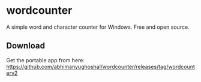 # wordcounter
A simple word and character counter for Windows. Free and open source.

## Download
Get the portable app from here: https://github.com/abhimanyughoshal/wordcounter/releases/tag/wordcounterv2
